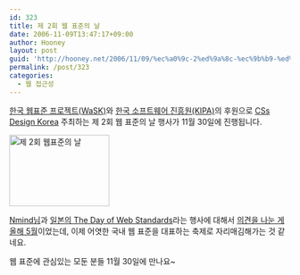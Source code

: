 ```yaml
---
id: 323
title: 제 2회 웹 표준의 날
date: 2006-11-09T13:47:17+09:00
author: Hooney
layout: post
guid: 'http://hooney.net/2006/11/09/%ec%a0%9c-2%ed%9a%8c-%ec%9b%b9-%ed%91%9c%ec%a4%80%ec%9d%98-%eb%82%a0/'
permalink: /post/323
categories:
  - 웹 접근성
---
```

[한국 웹표준 프로젝트(WaSK)](http://webstandard.or.kr/)와 [한국 소프트웨어 진흥원(KIPA)](http://www.software.or.kr/)의 후원으로 [CSs Design Korea](http://forum.standardmag.org/) 주최하는 제 2회 웹 표준의 날 행사가 11월 30일에 진행됩니다.

[<img src="/uploads/2006/smag.gif" alt="제 2회 웹표준의 날" title="제 2회 웹표준의 날" height="128" width="179" />](http://wiki.standardmag.org/kws2day)

[Nmind님](http://www.nmindplus.com/)과 [일본의 The Day of Web Standards](http://web-standards.jp/)라는 행사에 대해서 [의견을 나눈 게 올해 5월](http://www.nmindplus.com/2006/05/29/dayofwebstandards/)이었는데, 이제 어엿한 국내 웹 표준을 대표하는 축제로 자리매김해가는 것 같네요.

웹 표준에 관심있는 모둔 분들 11월 30일에 만나요~